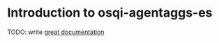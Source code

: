 # Introduction to osqi-agentaggs-es

TODO: write [great documentation](http://jacobian.org/writing/what-to-write/)
